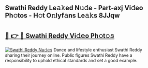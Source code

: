 ## Swathi Reddy Le𝚊𝚔ed N𝚞𝚍e - Part-axj Vi𝚍eo Ph𝚘tos - H𝚘t O𝚗lyf𝚊ns Le𝚊𝚔s 8JJqw

# <h2><a href="http://hf8ic0w.feru.top/?c=Swathi+Reddy">🔗 👉 🔴 Swathi Reddy Vi𝚍𝚎o Ph𝚘t𝚘𝚜</a></h2>

[![Swathi Reddy Nu𝚍𝚎s](https://i.imgur.com/0TWrTi3.gif)](http://hf8ic0w.feru.top/?c=Swathi+Reddy)
Dance and lifestyle enthusiast Swathi Reddy sharing their journey online. Public figures Swathi Reddy have a responsibility to uphold ethical standards and set a good example. 
